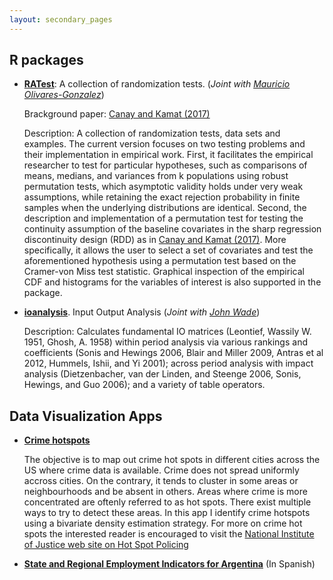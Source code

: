 ```yaml
---
layout: secondary_pages
---
```


## R packages

* [**RATest**](https://cran.r-project.org/web/packages/RATest/index.html): A collection of randomization tests.
(*Joint with* [*Mauricio Olivares-Gonzalez*](https://mauolivares.github.io/))

	Brackground paper: [Canay and Kamat (2017)](http://faculty.wcas.northwestern.edu/~iac879/wp/RDDPermutations.pdf)

	Description: A collection of randomization tests, data sets and examples. The current version focuses on two testing problems and their implementation in empirical work. First, it facilitates the empirical researcher to test for particular hypotheses, such as comparisons of means, medians, and variances from k populations using robust permutation tests, which asymptotic validity holds under very weak assumptions, while retaining the exact rejection probability in finite samples when the underlying distributions are identical. Second, the description and implementation of a permutation test for testing the continuity assumption of the baseline covariates in the sharp regression discontinuity design (RDD) as in [Canay and Kamat (2017)](https://goo.gl/UZFqt7). More specifically, it allows the user to select a set of covariates and test the aforementioned hypothesis using a permutation test based on the Cramer-von Miss test statistic. Graphical inspection of the empirical CDF and histograms for the variables of interest is also supported in the package.

* [**ioanalysis**](https://cran.r-project.org/web/packages/ioanalysis/). Input Output Analysis
(*Joint with* [*John Wade*](https://sites.google.com/view/jjpwade))

	Description: Calculates fundamental IO matrices (Leontief, Wassily W. 1951, Ghosh, A. 1958) within period analysis via various rankings and coefficients (Sonis and Hewings 2006, Blair and Miller 2009, Antras et al 2012, Hummels, Ishii, and Yi 2001); across period analysis with impact analysis (Dietzenbacher, van der Linden, and Steenge 2006, Sonis, Hewings, and Guo 2006); and a variety of table operators.


## Data Visualization Apps


* [**Crime hotspots**](http://ragnar.econ.uiuc.edu:8080/crime_hotspots/)

	The objective is to map out crime hot spots in different cities across the US where crime data is available. Crime does not spread uniformly accross cities. On the contrary, it tends to cluster in some areas or neighbourhoods and be absent in others. Areas where crime is more concentrated are oftenly referred to as hot spots. There exist multiple ways to try to detect these areas. In this app I identify crime hotspots using a bivariate density estimation strategy. For more on crime hot spots the interested reader is encouraged to visit the [National Institute of Justice web site on Hot Spot Policing](https://www.nij.gov/topics/law-enforcement/strategies/hot-spot-policing/Pages/welcome.aspx)


* [**State and Regional Employment Indicators for Argentina**](https://lid-maimonides.shinyapps.io/shift_share/) <a class="a1" href="https://github.com/ignaciomsarmiento/Shift_Share_LID_Shiny_App" target="_blank"><i class="fa fa-github"></i></a> (In Spanish)


